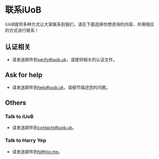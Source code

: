 # 联系iUoB

iUoB提供多种方式让大家联系到我们，请在下面选择你想咨询的内容，并用相应的方式进行联系！

## 认证相关

- 请发送邮件到[verify#iuob.uk](mailto:verify@iuob.uk)，请提供相关的认证文件。

## Ask for help

- 请发送邮件到[help#iuob.uk](mailto:help@iuob.uk)，请细节描述您的问题。

## Others

### Talk to iUoB

- 请发送邮件到[contacts#iuob.uk](mailto:contacts@iuob.uk)。

### Talk to Harry Yep

- 请发送邮件到[hi#hiio.me](mailto:hi@hiio.me)。


